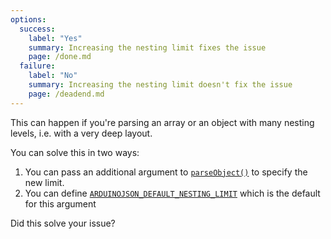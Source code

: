 ```yaml
---
options:
  success:
    label: "Yes"
    summary: Increasing the nesting limit fixes the issue
    page: /done.md
  failure:
    label: "No"
    summary: Increasing the nesting limit doesn't fix the issue
    page: /deadend.md
---
```


This can happen if you're parsing an array or an object with many nesting levels, i.e. with a very deep layout.

You can solve this in two ways:

1. You can pass an additional argument to [`parseObject()`](/v5/api/jsonbuffer/parseobject/) to specify the new limit.
2. You can define [`ARDUINOJSON_DEFAULT_NESTING_LIMIT`](/v5/api/config/default_nesting_limit/) which is the default for this argument

Did this solve your issue?
